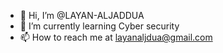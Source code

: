 - 👋 Hi, I’m @LAYAN-ALJADDUA
- 🌱 I’m currently learning Cyber security
- 📫 How to reach me at layanaljdua@gmail.com

<!---
LAYAN-ALJADDUA/LAYAN-ALJADDUA is a ✨ special ✨ repository because its `README.md` (this file) appears on your GitHub profile.
You can click the Preview link to take a look at your changes.
--->
